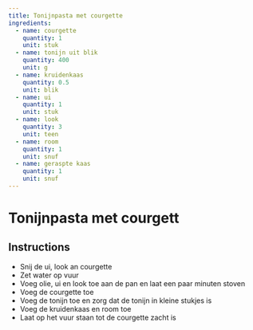 ```yaml
---
title: Tonijnpasta met courgette
ingredients:
  - name: courgette
    quantity: 1
    unit: stuk
  - name: tonijn uit blik
    quantity: 400
    unit: g
  - name: kruidenkaas
    quantity: 0.5
    unit: blik
  - name: ui
    quantity: 1
    unit: stuk
  - name: look
    quantity: 3
    unit: teen
  - name: room
    quantity: 1
    unit: snuf
  - name: geraspte kaas
    quantity: 1
    unit: snuf
---
```


# Tonijnpasta met courgett

## Instructions

- Snij de ui, look an courgette
- Zet water op vuur
- Voeg olie, ui en look toe aan de pan en laat een paar minuten stoven
- Voeg de courgette toe
- Voeg de tonijn toe en zorg dat de tonijn in kleine stukjes is
- Voeg de kruidenkaas en room toe
- Laat op het vuur staan tot de courgette zacht is
